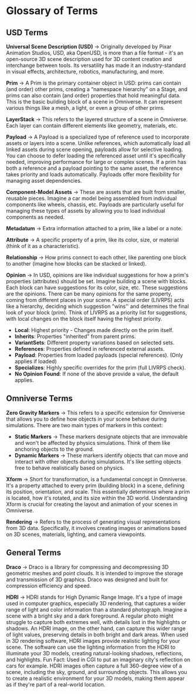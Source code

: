 # Glossary of Terms

## USD Terms

**Universal Scene Description (USD)** → Originally developed by Pixar Animation Studios, USD, aka OpenUSD, is more than a file format - it's an open-source 3D scene description used for 3D content creation and interchange between tools. Its versatility has made it an industry-standard in visual effects, architecture, robotics, manufacturing, and more.

**Prim** → A Prim is the primary container object in USD: prims can contain (and order) other prims, creating a “namespace hierarchy” on a Stage, and prims can also contain (and order) properties that hold meaningful data. This is the basic building block of a scene in Omniverse. It can represent various things like a mesh, a light, or even a group of other prims.

**LayerStack** → This refers to the layered structure of a scene in Omniverse. Each layer can contain different elements like geometry, materials, etc.

**Payload** → A Payload is a specialized type of reference used to incorporate assets or layers into a scene. Unlike references, which automatically load all linked assets during scene opening, payloads allow for selective loading. You can choose to defer loading the referenced asset until it's specifically needed, improving performance for large or complex scenes. If a prim has both a reference and a payload pointing to the same asset, the reference takes priority and loads automatically. Payloads offer more flexibility for managing asset dependencies.

**Component-Model Assets** → These are assets that are built from smaller, reusable pieces. Imagine a car model being assembled from individual components like wheels, chassis, etc. Payloads are particularly useful for managing these types of assets by allowing you to load individual components as needed.

**Metadatum** → Extra information attached to a prim, like a label or a note.

**Attribute** → A specific property of a prim, like its color, size, or material (think of it as a characteristic).

**Relationship** → How prims connect to each other, like parenting one block to another (imagine how blocks can be stacked or linked).

**Opinion** → In USD, opinions are like individual suggestions for how a prim's properties (attributes) should be set. Imagine building a scene with blocks. Each block can have suggestions for its color, size, etc. These suggestions are the opinions. There can be many opinions for the same property, coming from different places in your scene. A special order (LIVRPS) acts like a hierarchy, deciding which suggestion "wins'' and determines the final look of your block (prim). Think of LIVRPS as a priority list for suggestions, with local changes on the block itself having the highest priority.
- **Local**: Highest priority - Changes made directly on the prim itself.
- **Inherits**: Properties "inherited" from parent prims.
- **VariantSets**: Different property variations based on selected sets.
- **References**: Properties defined in referenced external assets.
- **Payload**: Properties from loaded payloads (special references). (Only applies if loaded)
- **Specializes**: Highly specific overrides for the prim (full LIVRPS check).
- **No Opinion Found**: If none of the above provide a value, the default applies.

## Omniverse Terms

**Zero Gravity Markers** → This refers to a specific extension for Omniverse that allows you to define how objects in your scene behave during simulations. There are two main types of markers in this context:
- **Static Markers** → These markers designate objects that are immovable and won't be affected by physics simulations. Think of them like anchoring objects to the ground.
- **Dynamic Markers** → These markers identify objects that can move and interact with other objects during simulations. It's like setting objects free to behave realistically based on physics.

**Xform** → Short for transformation, is a fundamental concept in Omniverse. It's a property attached to every prim (building block) in a scene, defining its position, orientation, and scale. This essentially determines where a prim is located, how it's rotated, and its size within the 3D world. Understanding Xform is crucial for creating the layout and animation of your scenes in Omniverse.

**Rendering** → Refers to the process of generating visual representations from 3D data. Specifically, it involves creating images or animations based on 3D scenes, materials, lighting, and camera viewpoints.

## General Terms

**Draco** → Draco is a library for compressing and decompressing 3D geometric meshes and point clouds. It is intended to improve the storage and transmission of 3D graphics. Draco was designed and built for compression efficiency and speed.

**HDRI** → HDRI stands for High Dynamic Range Image. It's a type of image used in computer graphics, especially 3D rendering, that captures a wider range of light and color information than a standard photograph. 
Imagine a scene with a bright sky and a dark foreground. A regular photo might struggle to capture both extremes well, with details lost in the highlights or shadows. An HDRI image, on the other hand, can capture this wider range of light values, preserving details in both bright and dark areas.
When used in 3D rendering software, HDRI images provide realistic lighting for your scene. The software can use the lighting information from the HDRI to illuminate your 3D models, creating natural-looking shadows, reflections, and highlights. 
Fun Fact: Used in CGI to put an imaginary city's reflection on cars for example.
HDRI images often capture a full 360-degree view of a scene, including the sky, ground, and surrounding objects. This allows you to create a realistic environment for your 3D models, making them appear as if they're part of a real-world location.



